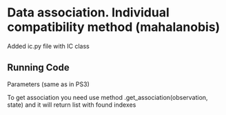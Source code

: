 # Data association. Individual compatibility method (mahalanobis) 

Added ic.py file with IC class

## Running Code

Parameters (same as in PS3)

To get association you need use method .get_association(observation, state) and it will return list with found indexes

